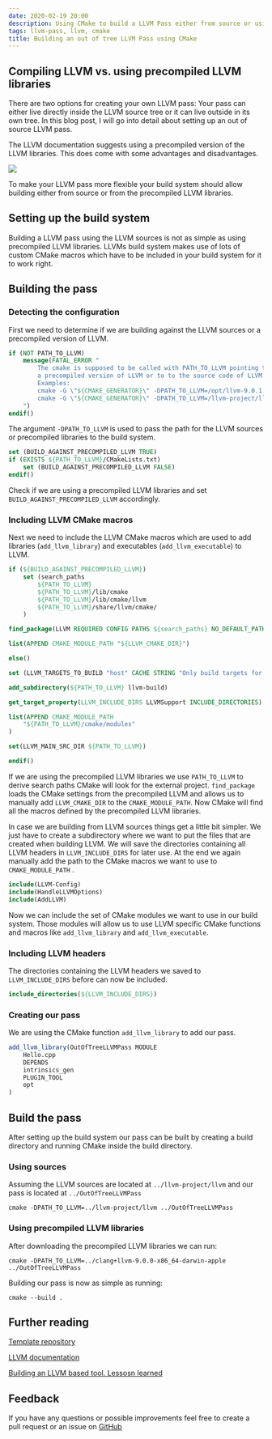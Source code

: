 ```yaml
---
date: 2020-02-19 20:00
description: Using CMake to build a LLVM Pass either from source or using a precompiled version of LLVM.
tags: llvm-pass, llvm, cmake
title: Building an out of tree LLVM Pass using CMake
---
```


## Compiling LLVM vs. using precompiled LLVM libraries

There are two options for creating your own LLVM pass: Your pass can either live directly inside the LLVM source tree or it can live outside in its own tree. In this blog post, I will go into detail about setting up an out of source LLVM pass.

The LLVM documentation suggests using a precompiled version of the LLVM libraries. This does come with some advantages and disadvantages.

![](/images/table.svg)


To make your LLVM pass more flexible your build system should allow building either from source or from the precompiled LLVM libraries.

## Setting up the build system

Building a LLVM pass using the LLVM sources is not as simple as using precompiled LLVM libraries.
LLVMs build system makes use of lots of custom CMake macros which have to be included in your build system for it to work right.

## Building the pass

### Detecting the configuration

First we need to determine if we are building against the LLVM sources or a precompiled version of LLVM.
```cmake
if (NOT PATH_TO_LLVM)
    message(FATAL_ERROR " 
        The cmake is supposed to be called with PATH_TO_LLVM pointing to
        a precompiled version of LLVM or to to the source code of LLVM
        Examples:
        cmake -G \"${CMAKE_GENERATOR}\" -DPATH_TO_LLVM=/opt/llvm-9.0.1 ${CMAKE_SOURCE_DIR}
        cmake -G \"${CMAKE_GENERATOR}\" -DPATH_TO_LLVM=/llvm-project/llvm ${CMAKE_SOURCE_DIR}
    ")
endif()
```
The argument `-DPATH_TO_LLVM` is used to pass the path for the LLVM sources or precompiled libraries to the build system.

```cmake
set (BUILD_AGAINST_PRECOMPILED_LLVM TRUE)
if (EXISTS ${PATH_TO_LLVM}/CMakeLists.txt)
    set (BUILD_AGAINST_PRECOMPILED_LLVM FALSE)
endif()
```
Check if we are using a precompiled LLVM libraries and set `BUILD_AGAINST_PRECOMPILED_LLVM` accordingly.

### Including LLVM CMake macros

Next we need to include the LLVM CMake macros which are used to add libraries (`add_llvm_library`) and executables (`add_llvm_executable`) to LLVM.

```cmake
if (${BUILD_AGAINST_PRECOMPILED_LLVM})
    set (search_paths
        ${PATH_TO_LLVM}
        ${PATH_TO_LLVM}/lib/cmake
        ${PATH_TO_LLVM}/lib/cmake/llvm
        ${PATH_TO_LLVM}/share/llvm/cmake/
    )

find_package(LLVM REQUIRED CONFIG PATHS ${search_paths} NO_DEFAULT_PATH)

list(APPEND CMAKE_MODULE_PATH "${LLVM_CMAKE_DIR}")

else()

set (LLVM_TARGETS_TO_BUILD "host" CACHE STRING "Only build targets for host architecture" FORCE)

add_subdirectory(${PATH_TO_LLVM} llvm-build)

get_target_property(LLVM_INCLUDE_DIRS LLVMSupport INCLUDE_DIRECTORIES)

list(APPEND CMAKE_MODULE_PATH
    "${PATH_TO_LLVM}/cmake/modules"
)

set(LLVM_MAIN_SRC_DIR ${PATH_TO_LLVM})

endif()
```
If we are using the precompiled LLVM libraries we use `PATH_TO_LLVM` to derive search paths CMake will look for the external project.
`find_package` loads the CMake settings from the precompiled LLVM and allows us to manually add `LLVM_CMAKE_DIR` to the `CMAKE_MODULE_PATH`. Now CMake will find all the macros defined by the precompiled LLVM libraries.

In case we are building from LLVM sources things get a little bit simpler. We just have to create a subdirectory where we want to put the files that are created when building LLVM. We will save the directories containing all LLVM headers in `LLVM_INCLUDE_DIRS` for later use. At the end we again manually add the path to the CMake macros we want to use to  `CMAKE_MODULE_PATH` .

```cmake
include(LLVM-Config)
include(HandleLLVMOptions)
include(AddLLVM)
```
Now we can include the set of CMake modules we want to use in our build system. Those modules will allow us to use LLVM specific CMake functions and macros like `add_llvm_library` and `add_llvm_executable`.

### Including LLVM headers

The directories containing the LLVM headers we saved to `LLVM_INCLUDE_DIRS` before can now be included.
```cmake
include_directories(${LLVM_INCLUDE_DIRS})
```

### Creating our pass

We are using the CMake function `add_llvm_library` to add our pass.
```cmake
add_llvm_library(OutOfTreeLLVMPass MODULE
    Hello.cpp
    DEPENDS
    intrinsics_gen
    PLUGIN_TOOL
    opt
)
```

## Build the pass

After setting up the build system our pass can be built by creating a build directory and running CMake inside the build directory.

### Using sources

Assuming the LLVM sources are located at `../llvm-project/llvm` and our pass is located at `../OutOfTreeLLVMPass`
```
cmake -DPATH_TO_LLVM=../llvm-project/llvm ../OutOfTreeLLVMPass
```

### Using precompiled LLVM libraries

After downloading the precompiled LLVM libraries we can run:
```
cmake -DPATH_TO_LLVM=../clang+llvm-9.0.0-x86_64-darwin-apple ../OutOfTreeLLVMPass
```

Building our pass is now as simple as running:
```
cmake --build .
```

## Further reading

[Template repository](https://github.com/TG908/OutOfTreeLLVMPass)

[LLVM documentation](https://llvm.org/docs/CMake.html#developing-llvm-passes-out-of-source)

[Building an LLVM based tool. Lessosn learned](https://lowlevelbits.org/building-an-llvm-based-tool.-lessons-learned/)


## Feedback

If you have any questions or possible improvements feel free to create a pull request or an issue on [GitHub](https://github.com/TG908/BasicBlog)
